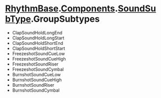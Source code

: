 # [RhythmBase](../../RhythmToolkit.md).[Components](../namespace/Components.md).[SoundSubType](../class/SoundSubType.md).GroupSubtypes

- ClapSoundHoldLongEnd
- ClapSoundHoldLongStart
- ClapSoundHoldShortEnd
- ClapSoundHoldShortStart
- FreezeshotSoundCueLow
- FreezeshotSoundCueHigh
- FreezeshotSoundRiser
- FreezeshotSoundCymbal
- BurnshotSoundCueLow
- BurnshotSoundCueHigh
- BurnshotSoundRiser
- BurnshotSoundCymbal
